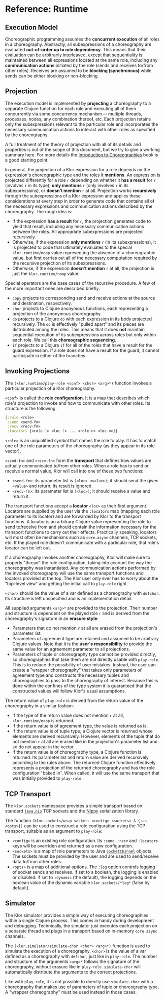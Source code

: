 # Reference: Runtime

## Execution Model

Choreographic programming assumes the **concurrent execution** of all roles in a choreography.
Abstractly, all subexpressions of a choreography are evaluated **out-of-order up to role dependency**.
This means that their evaluation can be arbitrarily interleaved, except that sequentiality is maintained between all expressions located at the same role, including any **communication actions** initiated by the role (sends and receives to/from other roles).
Receives are assumed to be **blocking (synchronous)** while sends can be either blocking or non-blocking.

## Projection

The execution model is implemented by **projecting** a choreography to a separate Clojure function for each role and executing all of them concurrently via some concurrency mechanism -- multiple threads, processes, nodes, any combination thereof, etc.
Each projection retains only the subexpressions relevant to the particular role and incorporates the necessary communication actions to interact with other roles as specified by the choreography.

A full treatment of the theory of projection with all of its details and properties is out of the scope of this document, but we try to give a working summary here.
For more details the [Introduction to Choreographies](https://doi.org/10.1017/9781108981491) book is a good starting point.

In general, the projection of a Klor expression for a role depends on the expression's choreographic type and the roles it **mentions**.
An expression is projected differently for a role `r` depending on whether it **has a result** for `r` (involves `r` in its type), **only mentions** `r` (only involves `r` in its subexpressions), or **doesn't mention** `r` at all.
Projection works **recursively** through the subexpressions of a Klor expression and applies these considerations at every step in order to generate code that contains all of the necessary expressions and communication actions described by the choreography.
The rough idea is:

- If the expression **has a result** for `r`, the projection generates code to yield that result, including any necessary communication actions between the roles. All appropriate subexpressions are projected recursively.
- Otherwise, if the expression **only mentions** `r` (in its subexpressions), it is projected to code that ultimately evaluates to the special `klor.runtime/noop` value representing the absence of a choreographic value, but first carries out all of the necessary computation required by the recursive projection of its subexpressions.
- Otherwise, if the expression **doesn't mention** `r` at all, the projection is just the `klor.runtime/noop` value.

Special operators are the base cases of the recursive procedure.
A few of the more important ones are described briefly:

- `copy` projects to corresponding send and receive actions at the source and destination, respectively.
- `chor` projects to Clojure anonymous functions, each representing a projection of the anonymous choreography.
- `do` projects to a Clojure `do` with each expression in its body projected recursively. The `do` is effectively "pulled apart" and its pieces are distributed among the roles. This means that it does **not** maintain sequential execution of its subexpressions across roles but only within each role. We call this **choreographic sequencing**.
- `if` projects to a Clojure `if` for all of the roles that have a result for the guard expression. If a role does not have a result for the guard, it cannot participate in either of the branches.

## Invoking Projections

The `(klor.runtime/play-role <conf> <chor> <arg>*)` function invokes a particular projection of a Klor choreography.

`<conf>` is called the **role configuration**.
It is a map that describes which role's projection to invoke and how to communicate with other roles.
Its structure is the following:

```clojure
{:role <role>
 :send <send-fn>
 :recv <recv-fn>
 :locators {<role-1> <loc-1> ... <role-n> <loc-n>}}
```

`<role>` is an unqualified symbol that names the role to play.
It has to match one of the role parameters of the choreography (as they appear in its role vector).

`<send-fn>` and `<recv-fn>` form the **transport** that defines how values are actually communicated to/from other roles.
When a role has to send or receive a normal value, Klor will call into one of these two functions:

- `<send-fn>`: its parameter list is `(<loc> <value>)`; it should send the given `<value>` and return; its result is ignored.
- `<recv-fn>`: its parameter list is `(<loc>)`; it should receive a value and return it.

The transport functions accept a **locator** `<loc>` as their first argument.
Locators are supplied by the user via the `:locators` map (mapping each role parameter to its locator) and are forwarded by Klor to the transport functions.
A locator is an arbitrary Clojure value representing the role to send to/receive from and should contain the information necessary for the transport functions to carry out their effects.
Practically speaking, locators will most often be mechanisms such as `core.async` channels, TCP sockets, etc.
If the played role doesn't communicate with a particular role, that role's locator can be left out.

If a choreography invokes another choreography, Klor will make sure to properly "thread" the role configuration, taking into account the way the choreography was instantiated.
Any communication actions performed by the invoked choreography will use the same transport functions and locators provided at the top.
The Klor user only ever has to worry about the "top-level view" and getting the initial call to `play-role` right.

`<chor>` should be the value of a var defined as a choreography with `defchor`.
Its structure is left unspecified and is an implementation detail.

All supplied arguments `<arg>*` are provided to the projection.
Their number and structure is dependent on the played role `r` and is derived from the choreography's signature in an **erasure style**:

- Parameters that do not mention `r` at all are erased from the projection's parameter list.
- Parameters of agreement type are retained and assumed to be arbitrary Clojure values. Note that it is the **user's responsibility** to provide the same value for an agreement parameter to all projections.
- Parameters of tuple or choreography type cannot be provided directly, so choreographies that take them are not directly usable with `play-role`. This is to reduce the possibility of user mistakes. Instead, the user can create a "wrapper choreography" that takes only parameters of agreement type and constructs the necessary tuples and choreographies to pass to the choreography of interest.
Because this is done within the confines of the type system it is guaranteed that the constructed values will follow Klor's usual assumptions.

The return value of `play-role` is derived from the return value of the choreography in a similar fashion:

- If the type of the return value does not mention `r` at all, `klor.runtime/noop` is returned.
- If the return value is of agreement type, the value is returned as is.
- If the return value is of tuple type, a Clojure vector is returned whose elements are derived recursively. However, elements of the tuple that do not mention `r` at all are erased like in the projection's parameter list and so do not appear in the vector.
- If the return value is of choreography type, a Clojure function is returned. Its parameter list and return value are derived recursively according to the rules above. The returned Clojure function effectively represents a projection of the returned choreography and has the role configuration "baked in". When called, it will use the same transport that was initially provided to `play-role`.

## TCP Transport

The `klor.sockets` namespace provides a simple transport based on standard [`java.nio`](https://docs.oracle.com/javase/8/docs/api/java/nio/package-summary.html) TCP sockets and the [Nippy](https://github.com/taoensso/nippy) serialization library.

The function `(klor.sockets/wrap-sockets <config> <sockets> & {:as <opts>})` can be used to construct a role configuration using the TCP transport, suitable as an argument to `play-role`:

- `<config>` is an existing role configuration. Its `:send`, `:recv` and `:locators` keys will be overriden and returned as a new configuration.
- `<sockets>` is a map of role parameters to Java [`SocketChannel`](https://docs.oracle.com/javase/8/docs/api/java/nio/channels/SocketChannel.html) objects. The sockets must be provided by the user and are used to send/receive data to/from other roles.
- `<opts>` is a map of additional options. The `:log` option controls logging of socket sends and receives. If set to a boolean, the logging is enabled or disabled. If set to `:dynamic` (the default), the logging depends on the boolean value of the dynamic variable `klor.sockets/*log*` (false by default).

## Simulator

The Klor simulator provides a simple way of executing choreographies within a single Clojure process.
This comes in handy during development and debugging.
Technically, the simulator just executes each projection on a separate thread and plugs in a transport based on in-memory `core.async` channels.

The `(klor.simulator/simulate-chor <chor> <arg>*)` function is used to simulate the execution of a choreography.
`<chor>` is the value of a var defined as a choreography with `defchor`, just like in `play-role`.
The number and structure of the arguments `<arg>*` follows the signature of the choreography, without erasure like in `play-role`.
`simulate-chor` will automatically distribute the arguments to the correct projections.

Like with `play-role`, it is not possible to directly use `simulate-chor` with a choreography that makes use of parameters of tuple or choreography type.
A "wrapper choreography" must be used instead in those cases.
